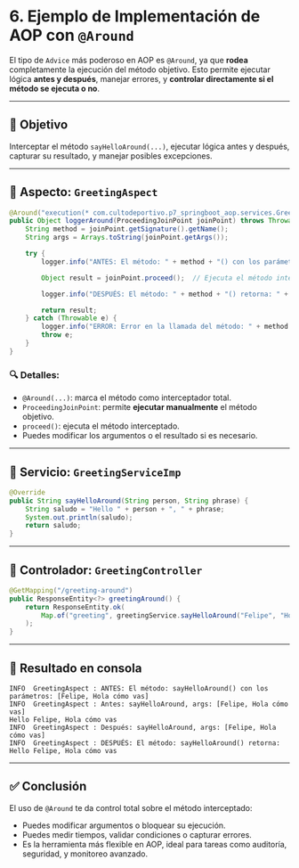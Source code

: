 # 6. Ejemplo de Implementación de AOP con `@Around`

El tipo de `Advice` más poderoso en AOP es `@Around`, ya que **rodea** completamente la ejecución del método objetivo. Esto permite ejecutar lógica **antes y después**, manejar errores, y **controlar directamente si el método se ejecuta o no**.

---

## 🎯 Objetivo

Interceptar el método `sayHelloAround(...)`, ejecutar lógica antes y después, capturar su resultado, y manejar posibles excepciones.

---

## 📁 Aspecto: `GreetingAspect`

```java
@Around("execution(* com.cultodeportivo.p7_springboot_aop.services.GreetingService.sayHelloAround(..))")
public Object loggerAround(ProceedingJoinPoint joinPoint) throws Throwable {
    String method = joinPoint.getSignature().getName();
    String args = Arrays.toString(joinPoint.getArgs());

    try {
        logger.info("ANTES: El método: " + method + "() con los parámetros: " + args);

        Object result = joinPoint.proceed();  // Ejecuta el método interceptado

        logger.info("DESPUÉS: El método: " + method + "() retorna: " + result);

        return result;
    } catch (Throwable e) {
        logger.info("ERROR: Error en la llamada del método: " + method + "(), error: " + e.getMessage());
        throw e;
    }
}
```

### 🔍 Detalles:

- `@Around(...)`: marca el método como interceptador total.
- `ProceedingJoinPoint`: permite **ejecutar manualmente** el método objetivo.
- `proceed()`: ejecuta el método interceptado.
- Puedes modificar los argumentos o el resultado si es necesario.

---

## 📁 Servicio: `GreetingServiceImp`

```java
@Override
public String sayHelloAround(String person, String phrase) {
    String saludo = "Hello " + person + ", " + phrase;
    System.out.println(saludo);
    return saludo;
}
```

---

## 📁 Controlador: `GreetingController`

```java
@GetMapping("/greeting-around")
public ResponseEntity<?> greetingAround() {
    return ResponseEntity.ok(
        Map.of("greeting", greetingService.sayHelloAround("Felipe", "Hola cómo vas"))
    );
}
```

---

## 🧪 Resultado en consola

```
INFO  GreetingAspect : ANTES: El método: sayHelloAround() con los parámetros: [Felipe, Hola cómo vas]
INFO  GreetingAspect : Antes: sayHelloAround, args: [Felipe, Hola cómo vas]
Hello Felipe, Hola cómo vas
INFO  GreetingAspect : Después: sayHelloAround, args: [Felipe, Hola cómo vas]
INFO  GreetingAspect : DESPUÉS: El método: sayHelloAround() retorna: Hello Felipe, Hola cómo vas
```

---

## ✅ Conclusión

El uso de `@Around` te da control total sobre el método interceptado:
- Puedes modificar argumentos o bloquear su ejecución.
- Puedes medir tiempos, validar condiciones o capturar errores.
- Es la herramienta más flexible en AOP, ideal para tareas como auditoría, seguridad, y monitoreo avanzado.
